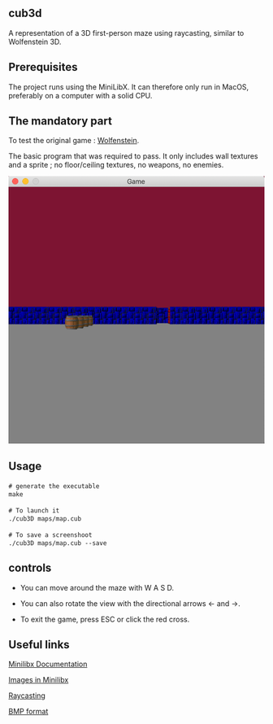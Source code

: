 ## cub3d
A representation of a 3D first-person maze using raycasting, similar to Wolfenstein 3D.

## Prerequisites
The project runs using the MiniLibX. It can therefore only run in MacOS, preferably on a computer with a solid CPU.

## The mandatory part
To test the original game : [Wolfenstein](http://users.atw.hu/wolf3d/).

The basic program that was required to pass. It only includes wall textures and a sprite ; no floor/ceiling textures, no weapons, no enemies.
<p align = "center">
  <img src="https://github.com/framdani/cub3d/blob/main/textures/example.png"/>
</p>

## Usage
```
# generate the executable
make

# To launch it
./cub3D maps/map.cub

# To save a screenshoot
./cub3D maps/map.cub --save
```
## controls

* You can move around the maze with W A S D.

* You can also rotate the view with the directional arrows ← and →.

* To exit the game, press ESC or click the red cross.

## Useful links

[Minilibx Documentation](https://harm-smits.github.io/42docs/libs/minilibx/events.html)

[Images in Minilibx](https://github.com/keuhdall/images_example)

[Raycasting](https://lodev.org/cgtutor/raycasting.html)

[BMP format](https://lmcnulty.gitlab.io/blog/bmp-output/)
